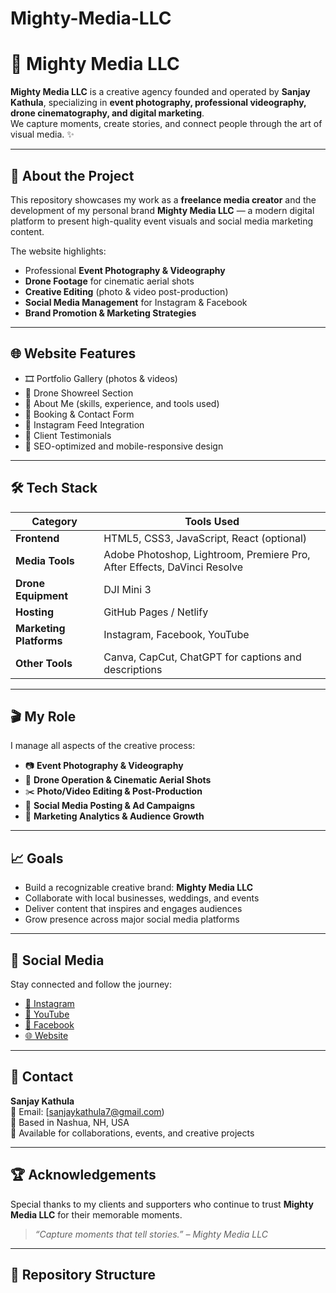 # Mighty-Media-LLC

# 🎥 Mighty Media LLC

**Mighty Media LLC** is a creative agency founded and operated by **Sanjay Kathula**, specializing in **event photography, professional videography, drone cinematography, and digital marketing**.  
We capture moments, create stories, and connect people through the art of visual media. ✨  

---

## 📸 About the Project

This repository showcases my work as a **freelance media creator** and the development of my personal brand **Mighty Media LLC** — a modern digital platform to present high-quality event visuals and social media marketing content.

The website highlights:
- Professional **Event Photography & Videography**
- **Drone Footage** for cinematic aerial shots
- **Creative Editing** (photo & video post-production)
- **Social Media Management** for Instagram & Facebook
- **Brand Promotion & Marketing Strategies**

---

## 🌐 Website Features

- 🎞️ Portfolio Gallery (photos & videos)
- 🚁 Drone Showreel Section
- 🧠 About Me (skills, experience, and tools used)
- 📅 Booking & Contact Form
- 📲 Instagram Feed Integration
- 💼 Client Testimonials
- 🌟 SEO-optimized and mobile-responsive design

---

## 🛠️ Tech Stack

| Category | Tools Used |
|-----------|-------------|
| **Frontend** | HTML5, CSS3, JavaScript, React (optional) |
| **Media Tools** | Adobe Photoshop, Lightroom, Premiere Pro, After Effects, DaVinci Resolve |
| **Drone Equipment** | DJI Mini 3 |
| **Hosting** | GitHub Pages / Netlify |
| **Marketing Platforms** | Instagram, Facebook, YouTube |
| **Other Tools** | Canva, CapCut, ChatGPT for captions and descriptions |

---

## 🎬 My Role

I manage all aspects of the creative process:
- 📷 **Event Photography & Videography**
- 🚁 **Drone Operation & Cinematic Aerial Shots**
- ✂️ **Photo/Video Editing & Post-Production**
- 📢 **Social Media Posting & Ad Campaigns**
- 🎯 **Marketing Analytics & Audience Growth**

---

## 📈 Goals

- Build a recognizable creative brand: **Mighty Media LLC**
- Collaborate with local businesses, weddings, and events
- Deliver content that inspires and engages audiences
- Grow presence across major social media platforms

---

## 📲 Social Media

Stay connected and follow the journey:

- [📸 Instagram](https://instagram.com/)  
- [🎥 YouTube](https://youtube.com/)  
- [📘 Facebook](https://facebook.com/)  
- [🌐 Website](https://yourwebsite.com)

---

## 💬 Contact

**Sanjay Kathula**  
📧 Email: [sanjaykathula7@gmail.com)  
📍 Based in Nashua, NH, USA  
🚀 Available for collaborations, events, and creative projects

---

## 🏆 Acknowledgements

Special thanks to my clients and supporters who continue to trust **Mighty Media LLC** for their memorable moments.

> *“Capture moments that tell stories.” – Mighty Media LLC*

---

## 📂 Repository Structure

